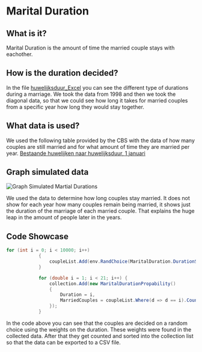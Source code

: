 # Marital Duration

## What is it?

Marital Duration is the amount of time the married couple stays with eachother.

## How is the duration decided?
In the file [huwelijksduur_Excel](https://github.com/virtualsociety/simulation/blob/master/doc/Research/Huwelijksduur_Excel.xlsm)
you can see the different type of durations during a marriage. We took the data from 1998 and then we took
the diagonal data, so that we could see how long it takes for married couples from a specific year how long
they would stay together.

## What data is used?

We used the following table provided by the CBS with the data of how many couples are still married
and for what amount of time they are married per year.
[Bestaande huwelijken naar huwelijksduur, 1 januari](https://opendata.cbs.nl/statline/#/CBS/nl/dataset/37492/table?ts=1604302253141)



## Graph simulated data

![Graph Simulated Martial Durations](./img/Graph_Simulated_MaritalDuration.png)

We used the data to determine how long couples stay married. It does not show for each year how many couples
remain being married, it shows just the duration of the marriage of each married couple. That explains
the huge leap in the amount of people later in the years.

## Code Showcase


```csharp
for (int i = 0; i < 10000; i++) 
            {
                coupleList.Add(env.RandChoice(MaritalDuration.DurationSource, MaritalDuration.DurationWeights));
            }

            for (double i = 1; i < 21; i++) {
                collection.Add(new MaritalDurationPropability()
                {
                    Duration = i,
                    MarriedCouples = coupleList.Where(d => d == i).Count()
                });
            }
```

In the code above you can see that the couples are decided on a random choice using the weights on the duration.
These weights were found in the collected data. After that they get counted and sorted into the
collection list so that the data can be exported to a CSV file.